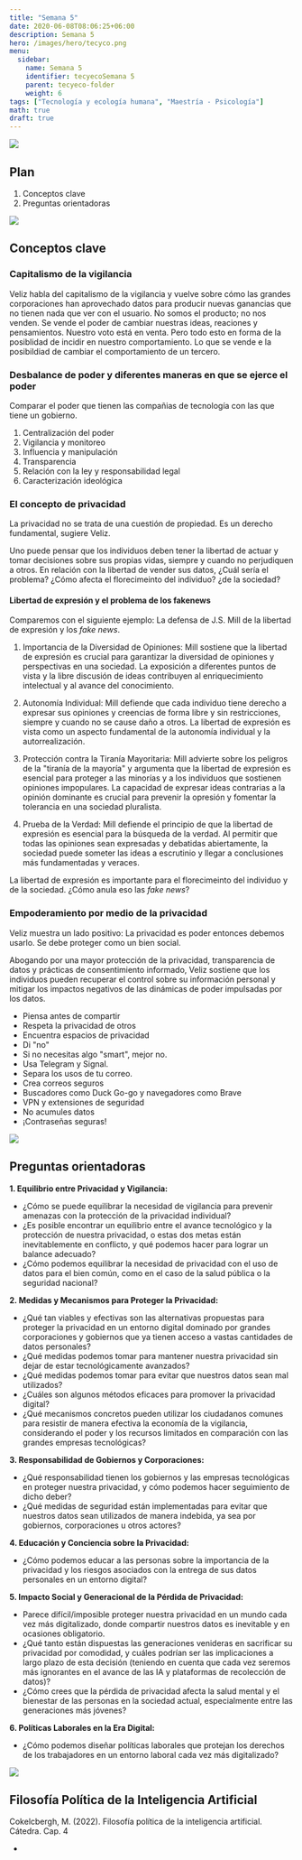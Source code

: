 ```yaml
---
title: "Semana 5"
date: 2020-06-08T08:06:25+06:00
description: Semana 5
hero: /images/hero/tecyco.png
menu:
  sidebar:
    name: Semana 5
    identifier: tecyecoSemana 5
    parent: tecyeco-folder
    weight: 6
tags: ["Tecnología y ecología humana", "Maestría - Psicología"]
math: true
draft: true
---
```



![](/images/site/borde.jpg)

## Plan
1. Conceptos clave
1. Preguntas orientadoras


![](/images/site/borde.jpg)



## Conceptos clave


### Capitalismo de la vigilancia

Veliz habla del capitalismo de la vigilancia y vuelve sobre cómo las grandes corporaciones han aprovechado datos para producir nuevas ganancias que no tienen nada que ver con el usuario. No somos el producto; no nos venden. Se vende el poder de cambiar nuestras ideas, reaciones y pensamientos. Nuestro voto está en venta. Pero todo esto en forma de la posiblidad de incidir en nuestro comportamiento. Lo que se vende e la posibildiad de cambiar el comportamiento de un tercero. 


### Desbalance de poder y diferentes maneras en que se ejerce el poder

Comparar el poder que tienen las compañias de tecnología con las que tiene un gobierno. 

1. Centralización del poder
1. Vigilancia y monitoreo
1. Influencia y manipulación
1. Transparencia
1. Relación con la ley y responsabilidad legal
1. Caracterización ideológica


### El concepto de privacidad

La privacidad no se trata de una cuestión de propiedad. Es un derecho fundamental, sugiere Veliz. 

Uno puede pensar que los individuos deben tener la libertad de actuar y tomar decisiones sobre sus propias vidas, siempre y cuando no perjudiquen a otros. En relación con la libertad de vender sus datos, ¿Cuál sería el problema? ¿Cómo afecta el florecimeinto del individuo? ¿de la sociedad? 


#### Libertad de expresión y el problema de los fakenews

Comparemos con el siguiente ejemplo: La defensa de J.S. Mill de la libertad de expresión y los *fake news*.

1. Importancia de la Diversidad de Opiniones: Mill sostiene que la libertad de expresión es crucial para garantizar la diversidad de opiniones y perspectivas en una sociedad. La exposición a diferentes puntos de vista y la libre discusión de ideas contribuyen al enriquecimiento intelectual y al avance del conocimiento.

2. Autonomía Individual: Mill defiende que cada individuo tiene derecho a expresar sus opiniones y creencias de forma libre y sin restricciones, siempre y cuando no se cause daño a otros. La libertad de expresión es vista como un aspecto fundamental de la autonomía individual y la autorrealización.

3. Protección contra la Tiranía Mayoritaria: Mill advierte sobre los peligros de la "tiranía de la mayoría" y argumenta que la libertad de expresión es esencial para proteger a las minorías y a los individuos que sostienen opiniones impopulares. La capacidad de expresar ideas contrarias a la opinión dominante es crucial para prevenir la opresión y fomentar la tolerancia en una sociedad pluralista.

4. Prueba de la Verdad: Mill defiende el principio de que la libertad de expresión es esencial para la búsqueda de la verdad. Al permitir que todas las opiniones sean expresadas y debatidas abiertamente, la sociedad puede someter las ideas a escrutinio y llegar a conclusiones más fundamentadas y veraces.

La libertad de expresión es importante para el florecimeinto del individuo y de la sociedad. ¿Cómo anula eso las *fake news*?

### Empoderamiento por medio de la privacidad

Veliz muestra un lado positivo: La privacidad es poder entonces debemos usarlo. Se debe proteger como un bien social. 

Abogando por una mayor protección de la privacidad, transparencia de datos y prácticas de consentimiento informado, Veliz sostiene que los individuos pueden recuperar el control sobre su información personal y mitigar los impactos negativos de las dinámicas de poder impulsadas por los datos.


- Piensa antes de compartir
- Respeta la privacidad de otros
- Encuentra espacios de privacidad
- Di "no"
- Si no necesitas algo "smart", mejor no.
- Usa Telegram y Signal.
- Separa los usos de tu correo.
- Crea correos seguros 
- Buscadores como Duck Go-go y navegadores como Brave
- VPN y extensiones de seguridad 
- No acumules datos
- ¡Contraseñas seguras!


![](/images/site/borde.jpg)


## Preguntas orientadoras

**1. Equilibrio entre Privacidad y Vigilancia:**
- ¿Cómo se puede equilibrar la necesidad de vigilancia para prevenir amenazas con la protección de la privacidad individual?
- ¿Es posible encontrar un equilibrio entre el avance tecnológico y la protección de nuestra privacidad, o estas dos metas están inevitablemente en conflicto, y qué podemos hacer para lograr un balance adecuado?
- ¿Cómo podemos equilibrar la necesidad de privacidad con el uso de datos para el bien común, como en el caso de la salud pública o la seguridad nacional?

**2. Medidas y Mecanismos para Proteger la Privacidad:**
- ¿Qué tan viables y efectivas son las alternativas propuestas para proteger la privacidad en un entorno digital dominado por grandes corporaciones y gobiernos que ya tienen acceso a vastas cantidades de datos personales?
- ¿Qué medidas podemos tomar para mantener nuestra privacidad sin dejar de estar tecnológicamente avanzados?
- ¿Qué medidas podemos tomar para evitar que nuestros datos sean mal utilizados?
- ¿Cuáles son algunos métodos eficaces para promover la privacidad digital?
- ¿Qué mecanismos concretos pueden utilizar los ciudadanos comunes para resistir de manera efectiva la economía de la vigilancia, considerando el poder y los recursos limitados en comparación con las grandes empresas tecnológicas?

**3. Responsabilidad de Gobiernos y Corporaciones:**
- ¿Qué responsabilidad tienen los gobiernos y las empresas tecnológicas en proteger nuestra privacidad, y cómo podemos hacer seguimiento de dicho deber?
- ¿Qué medidas de seguridad están implementadas para evitar que nuestros datos sean utilizados de manera indebida, ya sea por gobiernos, corporaciones u otros actores?

**4. Educación y Conciencia sobre la Privacidad:**
- ¿Cómo podemos educar a las personas sobre la importancia de la privacidad y los riesgos asociados con la entrega de sus datos personales en un entorno digital?

**5. Impacto Social y Generacional de la Pérdida de Privacidad:**
- Parece difícil/imposible proteger nuestra privacidad en un mundo cada vez más digitalizado, donde compartir nuestros datos es inevitable y en ocasiones obligatorio.
- ¿Qué tanto están dispuestas las generaciones venideras en sacrificar su privacidad por comodidad, y cuáles podrían ser las implicaciones a largo plazo de esta decisión (teniendo en cuenta que cada vez seremos más ignorantes en el avance de las IA y plataformas de recolección de datos)?
- ¿Cómo crees que la pérdida de privacidad afecta la salud mental y el bienestar de las personas en la sociedad actual, especialmente entre las generaciones más jóvenes?

**6. Políticas Laborales en la Era Digital:**
- ¿Cómo podemos diseñar políticas laborales que protejan los derechos de los trabajadores en un entorno laboral cada vez más digitalizado?


![](/images/site/borde.jpg)

## Filosofía Política de la Inteligencia Artificial

Cokelcbergh, M. (2022). Filosofía política de la inteligencia artificial. Cátedra. Cap. 4







- 

